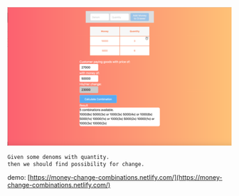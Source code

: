 ![change availability](https://github.com/ddonny/breaktime-change-availability/raw/master/Screen%20Shot%202018-08-12%20at%2010.18.41%20PM.png)
```
Given some denoms with quantity.
then we should find possibility for change.

```
demo: [https://money-change-combinations.netlify.com/](https://money-change-combinations.netlify.com/)
